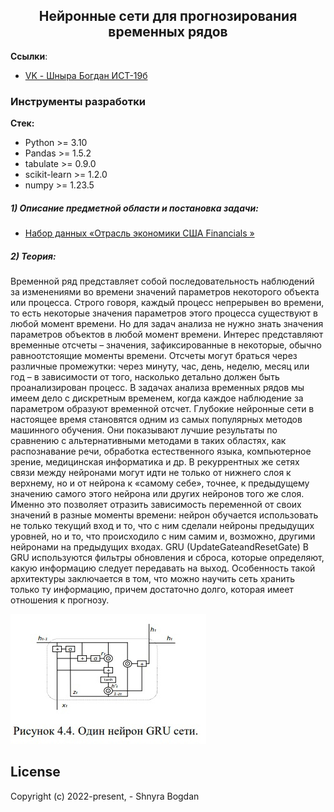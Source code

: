 <h2 align="center">Нейронные сети для прогнозирования временных рядов</h2>

**Ссылки**:
- [VK - Шныра Богдан ИСТ-19б](https://vk.com/id404101172)


### Инструменты разработки

**Стек:**
- Python >= 3.10
- Pandas >= 1.5.2
- tabulate >= 0.9.0
- scikit-learn >= 1.2.0
- numpy >= 1.23.5


##### 1) Описание предметной области и постановка задачи:

  - [Набор данных «Отрасль экономики США Financials »](https://www.finam.ru/profile/otrasli-ehkonomiki-usa/financials/export/?market=27&em=18991&token=03AD1IbLDAaSWQN_oI5mWVK7f-Aqmn-bUR6SSDOk-Ei_OAYto0UJ)

##### 2) Теория:

Временной ряд представляет собой последовательность наблюдений за изменениями во времени значений параметров некоторого объекта или процесса. Строго говоря, каждый процесс непрерывен во времени, то есть некоторые значения параметров этого процесса существуют в любой момент времени. Но для задач анализа не нужно знать значения параметров объектов в любой момент времени. Интерес представляют временные отсчеты – значения, зафиксированные в некоторые, обычно равноотстоящие моменты времени. Отсчеты могут браться через различные промежутки: через минуту, час, день, неделю, месяц или год – в зависимости от того, насколько детально должен быть проанализирован процесс. В задачах анализа временных рядов мы имеем дело с дискретным временем, когда каждое наблюдение за параметром образуют временной отсчет.
Глубокие нейронные сети в настоящее время становятся одним из самых популярных методов машинного обучения. Они показывают лучшие результаты по сравнению с альтернативными методами в таких областях, как распознавание речи, обработка естественного языка, компьютерное зрение, медицинская информатика и др.
В рекуррентных же сетях связи между нейронами могут идти не только от нижнего слоя к верхнему, но и от нейрона к «самому себе», точнее, к предыдущему значению самого этого нейрона или других нейронов того же слоя. Именно это позволяет отразить зависимость переменной от своих значений в разные моменты времени: нейрон обучается использовать не только текущий вход и то, что с ним сделали нейроны предыдущих уровней, но и то, что происходило с ним самим и, возможно, другими нейронами на предыдущих входах.
GRU (UpdateGateandResetGate)
 В GRU используются фильтры обновления и сброса, которые определяют, какую информацию следует передавать на выход. Особенность такой архитектуры заключается в том, что можно научить сеть хранить только ту информацию, причем достаточно долго, которая имеет отношения к прогнозу.

![Image alt](https://github.com/mi-bogdan/time_series_forecasting_laba4/blob/main/img/iyeunctQe2Y.jpg)

## License

Copyright (c) 2022-present, - Shnyra Bogdan
